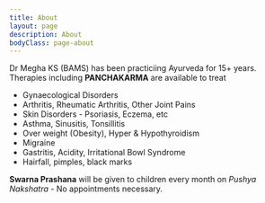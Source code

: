 ```yaml
---
title: About
layout: page
description: About
bodyClass: page-about
---
```


Dr Megha KS (BAMS) has been practiciing Ayurveda for 15+ years. Therapies including **PANCHAKARMA** are available to treat
- Gynaecological Disorders
- Arthritis, Rheumatic Arthritis, Other Joint Pains
- Skin Disorders - Psoriasis, Eczema, etc
- Asthma, Sinusitis, Tonsillitis
- Over weight (Obesity), Hyper & Hypothyroidism
- Migraine
- Gastritis, Acidity, Irritational Bowl Syndrome
- Hairfall, pimples, black marks

**Swarna Prashana** will be given to children every month on *Pushya Nakshatra* - No appointments necessary. 